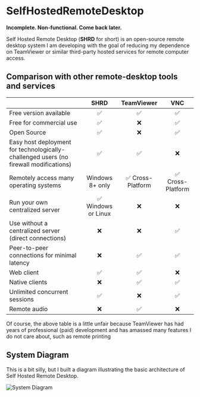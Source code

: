 # SelfHostedRemoteDesktop
**Incomplete.  Non-functional.  Come back later.**

Self Hosted Remote Desktop (**SHRD** for short) is an open-source remote desktop system I am developing with the goal of reducing my dependence on TeamViewer or similar third-party hosted services for remote computer access.

## Comparison with other remote-desktop tools and services

|                               | SHRD     | TeamViewer | VNC          |
| ----------------------------- |:--------:|:----------:|:------------:|
| Free version available        | ✅ | ✅ | ✅ |
| Free for commercial use       | ✅ | ❌ | ✅ |
| Open Source                   | ✅ | ❌ | ✅ |
| Easy host deployment for technologically-challenged users (no firewall modifications)  | ✅ | ✅ | ❌ |
| Remotely access many operating systems  | Windows 8+ only | ✅ Cross-Platform | ✅ Cross-Platform |
| Run your own centralized server         | ✅ Windows or Linux | ❌ | ❌ |
| Use without a centralized server (direct connections) | ❌ | ❌ | ✅ |
| Peer-to-peer connections for minimal latency | ❌ | ✅ | ✅ |
| Web client                           | ✅ | ✅ | ❌ |
| Native clients                       | ❌ | ✅ | ✅ |
| Unlimited concurrent sessions        | ✅ | ❌ | ✅ |
| Remote audio                         | ❌ | ✅ | ❌ |

Of course, the above table is a little unfair because TeamViewer has had years of professional (paid) development and has amassed many features I do not care about, such as remote printing


## System Diagram

This is a bit silly, but I built a diagram illustrating the basic architecture of Self Hosted Remote Desktop.

![System Diagram](https://i.imgur.com/anlKuO0.png)

